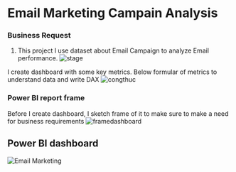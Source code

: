 # Email Marketing Campain Analysis
### Business Request 
1.  This project I use dataset about Email Campaign to analyze Email performance. 
![stage](https://user-images.githubusercontent.com/88467188/131865549-d518686c-7172-45b2-ae50-23e7a95a5022.png)


I create dashboard with some key metrics. Below formular of metrics to understand data and write DAX
![congthuc](https://user-images.githubusercontent.com/88467188/131865515-c6cde7f6-9115-4f31-aede-ceaf680398aa.png)


### Power BI report frame 

Before I create dashboard, I sketch frame of it to make sure to make a need for business requirements
![framedashboard](https://user-images.githubusercontent.com/88467188/131865560-011ed50e-a4a2-4639-83cc-dee3d462eb87.png)

## Power BI dashboard 

![Email Marketing](https://user-images.githubusercontent.com/88467188/131865565-554a8da1-45de-4610-8aea-197e65c1abda.png)

